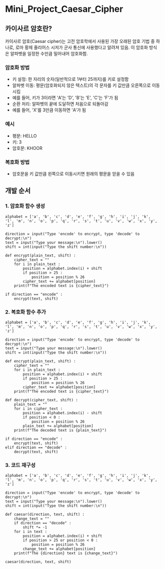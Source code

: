 # Mini_Project_Caesar_Cipher

## 카이사르 암호란?
카이사르 암호(Caesar cipher)는 고전 암호학에서 사용된 가장 오래된 암호 기법 중 하나로, 로마 황제 줄리어스 시저가 군사 통신에 사용했다고 알려져 있음. 이 암호화 방식은 알파벳을 일정한 수만큼 밀어내어 암호화함.

### 암호화 방법
- 키 설정: 한 자리의 숫자(일반적으로 1부터 25까지)를 키로 설정함
- 알파벳 이동: 평문(암호화되지 않은 텍스트)의 각 문자를 키 값만큼 오른쪽으로 이동시킴
- 예를 들어, 키가 3이라면 'A'는 'D', 'B'는 'E', 'C'는 'F'가 됨
- 순환 처리: 알파벳의 끝에 도달하면 처음으로 되돌아감
- 예를 들어, 'X'를 3만큼 이동하면 'A'가 됨
### 예시
- 평문: HELLO
- 키: 3
- 암호문: KHOOR
### 복호화 방법
- 암호문을 키 값만큼 왼쪽으로 이동시키면 원래의 평문을 얻을 수 있음

## 개발 순서
### 1. 암호화 함수 생성
```
alphabet = ['a', 'b', 'c', 'd', 'e', 'f', 'g', 'h', 'i', 'j', 'k', 'l', 'm', 'n', 'o', 'p', 'q', 'r', 's', 't', 'u', 'v', 'w', 'x', 'y', 'z']

direction = input("Type 'encode' to encrypt, type 'decode' to decrypt:\n")
text = input("Type your message:\n").lower()
shift = int(input("Type the shift number:\n"))

def encrypt(plain_text, shift) :
    cipher_text = ""
    for i in plain_text :
        position = alphabet.index(i) + shift
        if position > 25 :
            position = position % 26
        cipher_text += alphabet[position]
    print(f"The encoded text is {cipher_text}")
    
if direction == "encode" :
    encrypt(text, shift)
```

### 2. 복호화 함수 추가
```
alphabet = ['a', 'b', 'c', 'd', 'e', 'f', 'g', 'h', 'i', 'j', 'k', 'l', 'm', 'n', 'o', 'p', 'q', 'r', 's', 't', 'u', 'v', 'w', 'x', 'y', 'z']

direction = input("Type 'encode' to encrypt, type 'decode' to decrypt:\n")
text = input("Type your message:\n").lower()
shift = int(input("Type the shift number:\n"))

def encrypt(plain_text, shift) :
    cipher_text = ""
    for i in plain_text :
        position = alphabet.index(i) + shift
        if position > 25 :
            position = position % 26
        cipher_text += alphabet[position]
    print(f"The encoded text is {cipher_text}")

def decrypt(cipher_text, shift) :
    plain_text = ""
    for i in cipher_text :
        position = alphabet.index(i) - shift
        if position < 0 :
            position = position % 26
        plain_text += alphabet[position]
    print(f"The decoded text is {plain_text}")

if direction == "encode" :
    encrypt(text, shift)
elif direction == "decode" :
    decrypt(text, shift)
```

### 3. 코드 재구성
```
alphabet = ['a', 'b', 'c', 'd', 'e', 'f', 'g', 'h', 'i', 'j', 'k', 'l', 'm', 'n', 'o', 'p', 'q', 'r', 's', 't', 'u', 'v', 'w', 'x', 'y', 'z']

direction = input("Type 'encode' to encrypt, type 'decode' to decrypt:\n")
text = input("Type your message:\n").lower()
shift = int(input("Type the shift number:\n"))

def caesar(direction, text, shift) :
    change_text = ""
    if direction == "decode" :
        shift *= -1
    for i in text :
        position = alphabet.index(i) + shift
        if position > 25 or position < 0 :
            position = position % 26
        change_text += alphabet[position]
    print(f"The {direction} text is {change_text}")
    
caesar(direction, text, shift)
```
